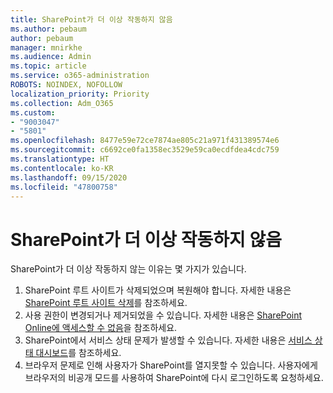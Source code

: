 ```yaml
---
title: SharePoint가 더 이상 작동하지 않음
ms.author: pebaum
author: pebaum
manager: mnirkhe
ms.audience: Admin
ms.topic: article
ms.service: o365-administration
ROBOTS: NOINDEX, NOFOLLOW
localization_priority: Priority
ms.collection: Adm_O365
ms.custom:
- "9003047"
- "5801"
ms.openlocfilehash: 8477e59e72ce7874ae805c21a971f431389574e6
ms.sourcegitcommit: c6692ce0fa1358ec3529e59ca0ecdfdea4cdc759
ms.translationtype: HT
ms.contentlocale: ko-KR
ms.lasthandoff: 09/15/2020
ms.locfileid: "47800758"
---
```

# <a name="sharepoint-is-no-longer-working"></a>SharePoint가 더 이상 작동하지 않음

SharePoint가 더 이상 작동하지 않는 이유는 몇 가지가 있습니다.

1. SharePoint 루트 사이트가 삭제되었으며 복원해야 합니다. 자세한 내용은 [SharePoint 루트 사이트 삭제](https://docs.microsoft.com/sharepoint/troubleshoot/sites/url-that-resides-under-root-site-collection-is-broken)를 참조하세요.
2. 사용 권한이 변경되거나 제거되었을 수 있습니다. 자세한 내용은 [SharePoint Online에 액세스할 수 없음](https://docs.microsoft.com/sharepoint/troubleshoot/sharing-and-permissions/sharepoint-online-inaccessible)을 참조하세요.
3. SharePoint에서 서비스 상태 문제가 발생할 수 있습니다. 자세한 내용은 [서비스 상태 대시보드](https://admin.microsoft.com/AdminPortal/Home#/servicehealth)를 참조하세요.
4. 브라우저 문제로 인해 사용자가 SharePoint를 열지못할 수 있습니다. 사용자에게 브라우저의 비공개 모드를 사용하여 SharePoint에 다시 로그인하도록 요청하세요.
